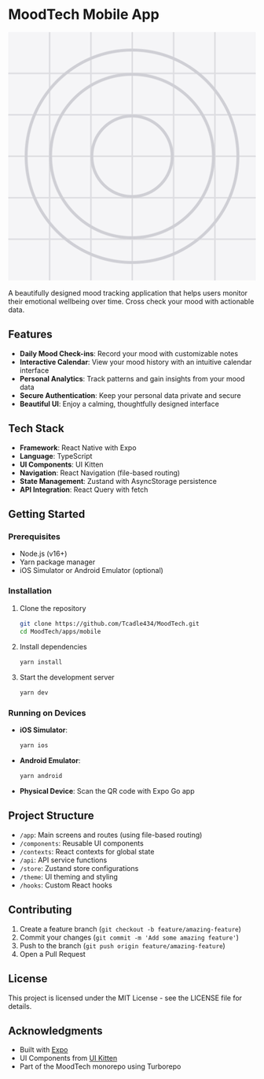 # MoodTech Mobile App

![MoodTech](assets/images/icon.png)

A beautifully designed mood tracking application that helps users monitor their emotional wellbeing over time. Cross check your mood with actionable data.

## Features

- **Daily Mood Check-ins**: Record your mood with customizable notes
- **Interactive Calendar**: View your mood history with an intuitive calendar interface
- **Personal Analytics**: Track patterns and gain insights from your mood data
- **Secure Authentication**: Keep your personal data private and secure
- **Beautiful UI**: Enjoy a calming, thoughtfully designed interface

## Tech Stack

- **Framework**: React Native with Expo
- **Language**: TypeScript
- **UI Components**: UI Kitten
- **Navigation**: React Navigation (file-based routing)
- **State Management**: Zustand with AsyncStorage persistence
- **API Integration**: React Query with fetch

## Getting Started

### Prerequisites

- Node.js (v16+)
- Yarn package manager
- iOS Simulator or Android Emulator (optional)

### Installation

1. Clone the repository

    ```bash
    git clone https://github.com/Tcadle434/MoodTech.git
    cd MoodTech/apps/mobile
    ```

2. Install dependencies

    ```bash
    yarn install
    ```

3. Start the development server
    ```bash
    yarn dev
    ```

### Running on Devices

- **iOS Simulator**:

    ```bash
    yarn ios
    ```

- **Android Emulator**:

    ```bash
    yarn android
    ```

- **Physical Device**: Scan the QR code with Expo Go app

## Project Structure

- `/app`: Main screens and routes (using file-based routing)
- `/components`: Reusable UI components
- `/contexts`: React contexts for global state
- `/api`: API service functions
- `/store`: Zustand store configurations
- `/theme`: UI theming and styling
- `/hooks`: Custom React hooks

## Contributing

1. Create a feature branch (`git checkout -b feature/amazing-feature`)
2. Commit your changes (`git commit -m 'Add some amazing feature'`)
3. Push to the branch (`git push origin feature/amazing-feature`)
4. Open a Pull Request

## License

This project is licensed under the MIT License - see the LICENSE file for details.

## Acknowledgments

- Built with [Expo](https://expo.dev)
- UI Components from [UI Kitten](https://akveo.github.io/react-native-ui-kitten/)
- Part of the MoodTech monorepo using Turborepo
